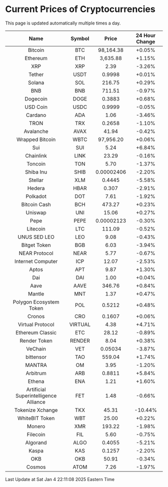 # Current Prices of Cryptocurrencies
This page is updated automatically multiple times a day.

| Name | Symbol | Price | 24 Hour Change |
| :---: |:---:| :---: | :---: |
| Bitcoin | BTC | 98,164.38 | +0.05% |
| Ethereum | ETH | 3,635.88 | +1.15% |
| XRP | XRP | 2.39 | -3.26% |
| Tether | USDT | 0.9998 | +0.01% |
| Solana | SOL | 216.75 | +0.29% |
| BNB | BNB | 711.51 | -0.97% |
| Dogecoin | DOGE | 0.3883 | +0.68% |
| USD Coin | USDC | 0.9999 | -0.05% |
| Cardano | ADA | 1.06 | -3.46% |
| TRON | TRX | 0.2658 | -1.10% |
| Avalanche | AVAX | 41.94 | -0.42% |
| Wrapped Bitcoin | WBTC | 97,956.20 | +0.06% |
| Sui | SUI | 5.24 | +6.84% |
| Chainlink | LINK | 23.29 | -0.16% |
| Toncoin | TON | 5.70 | -1.37% |
| Shiba Inu | SHIB | 0.00002406 | -2.20% |
| Stellar | XLM | 0.4445 | -5.58% |
| Hedera | HBAR | 0.307 | -2.91% |
| Polkadot | DOT | 7.61 | -1.92% |
| Bitcoin Cash | BCH | 473.27 | +0.23% |
| Uniswap | UNI | 15.06 | +0.27% |
| Pepe | PEPE | 0.00002123 | -0.30% |
| Litecoin | LTC | 111.09 | -0.52% |
| UNUS SED LEO | LEO | 9.08 | -0.43% |
| Bitget Token | BGB | 6.03 | -3.94% |
| NEAR Protocol | NEAR | 5.77 | -0.67% |
| Internet Computer | ICP | 12.07 | -2.53% |
| Aptos | APT | 9.87 | +1.30% |
| Dai | DAI | 1.00 | +0.04% |
| Aave | AAVE | 346.76 | +0.84% |
| Mantle | MNT | 1.37 | +0.47% |
| Polygon Ecosystem Token | POL | 0.5212 | +0.48% |
| Cronos | CRO | 0.1607 | +0.06% |
| Virtual Protocol | VIRTUAL | 4.38 | +4.71% |
| Ethereum Classic | ETC | 28.12 | -0.89% |
| Render Token | RENDER | 8.04 | +0.38% |
| VeChain | VET | 0.05034 | -3.87% |
| bittensor | TAO | 559.04 | +1.74% |
| MANTRA | OM | 3.95 | -1.20% |
| Arbitrum | ARB | 0.8811 | +5.84% |
| Ethena | ENA | 1.21 | +1.60% |
| Artificial Superintelligence Alliance | FET | 1.48 | -0.66% |
| Tokenize Xchange | TKX | 45.31 | -10.44% |
| WhiteBIT Token | WBT | 25.00 | +0.22% |
| Monero | XMR | 193.22 | -1.98% |
| Filecoin | FIL | 5.60 | -0.75% |
| Algorand | ALGO | 0.4055 | -5.21% |
| Kaspa | KAS | 0.1257 | -2.20% |
| OKB | OKB | 50.91 | -0.34% |
| Cosmos | ATOM | 7.26 | -1.97% |

Last Update at Sat Jan  4 22:11:08 2025 Eastern Time